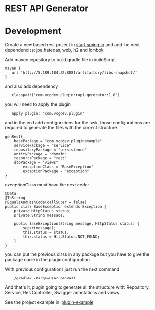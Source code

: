 REST API Generator
=================

Development
======

Create a new  based rest project in [start.spring.io](http://start.spring.io)
and add the next dependencies: jpa,hateoas, web, h2 and lombok

Add maven repository to build.gradle file in buildScript 

```
maven {
   url 'http://5.189.184.52:8081/artifactory/libs-snapshot/'
}
```

and also add dependency 

```
   classpath("com.vcgdev.plugin:rapi-generator:1.0")
```

you will need to apply the plugin

```
   apply plugin: 'com.vcgdev.plugin'
```

and in the end add configurations for the task, those configurations are required to generate the files with the correct structure

```
genRest{
	basePackage = "com.vcgdev.pluginexample"
	servicePackage = "service"
	repositoryPackage = "persistence"
	entityPackage = "domain"
	resourcePackage = "rest"
	dtoPackage = "views"
        exceptionClass = "BaseException"
        exceptionPackage = "exception"
}
```

exceptionClass must have the next code: 

```
@Data
@ToString
@EqualsAndHashCode(callSuper = false)
public class BaseException extends Exception {
    private HttpStatus status;
    private String message;

    public BaseException(String message, HttpStatus status) {
        super(message);
        this.status = status;
        this.status = HttpStatus.NOT_FOUND;
    }
}
```
you can put the previous class in any package but you have to give the package name in the plugin configuration

With previous configurations just run the next command

```
   ./gradlew -Pargs=User genRest
```
And that's it, plugin going to generate all the structure with:
Repository, Service, RestController, Swagger annotations and views

See the project example in: [plugin-example](https://github.com/VCGDEV/plugin-example)


